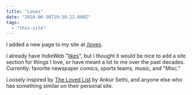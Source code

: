 ```yaml
---
title: "Loves"
date: "2024-06-30T19:30:22.000Z"
tags: 
  - "this-site"
---
```


I added a new page to my site at [/loves](https://nicksimson.com/loves/).

I already have IndieWeb "[likes](https://nicksimson.com/likes/)", but I thought it would be nice to add a site section for things I love, or have meant a lot to me over the past decades. Currently: favorite newspaper comics, sports teams, music, and "Misc."

Loosely inspired by [The Loved List](https://ankursethi.in/the-loved-list/) by Ankur Sethi, and anyone else who has something similar on their personal site.

